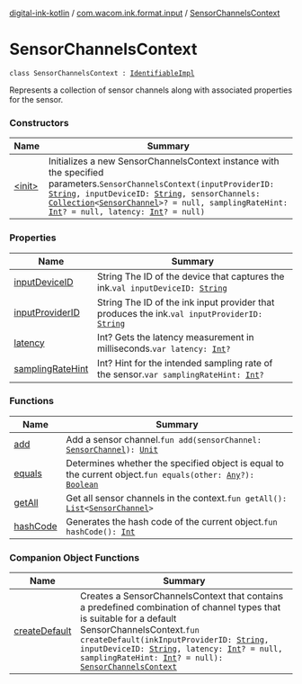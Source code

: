[digital-ink-kotlin](../../index.md) / [com.wacom.ink.format.input](../index.md) / [SensorChannelsContext](./index.md)

# SensorChannelsContext

`class SensorChannelsContext : `[`IdentifiableImpl`](../../com.wacom.ink.model/-identifiable-impl/index.md)

Represents a collection of sensor channels along with associated properties for the sensor.

### Constructors

| Name | Summary |
|---|---|
| [&lt;init&gt;](-init-.md) | Initializes a new SensorChannelsContext instance with the specified parameters.`SensorChannelsContext(inputProviderID: `[`String`](https://kotlinlang.org/api/latest/jvm/stdlib/kotlin/-string/index.html)`, inputDeviceID: `[`String`](https://kotlinlang.org/api/latest/jvm/stdlib/kotlin/-string/index.html)`, sensorChannels: `[`Collection`](https://kotlinlang.org/api/latest/jvm/stdlib/kotlin.collections/-collection/index.html)`<`[`SensorChannel`](../-sensor-channel/index.md)`>? = null, samplingRateHint: `[`Int`](https://kotlinlang.org/api/latest/jvm/stdlib/kotlin/-int/index.html)`? = null, latency: `[`Int`](https://kotlinlang.org/api/latest/jvm/stdlib/kotlin/-int/index.html)`? = null)` |

### Properties

| Name | Summary |
|---|---|
| [inputDeviceID](input-device-i-d.md) | String The ID of the device that captures the ink.`val inputDeviceID: `[`String`](https://kotlinlang.org/api/latest/jvm/stdlib/kotlin/-string/index.html) |
| [inputProviderID](input-provider-i-d.md) | String The ID of the ink input provider that produces the ink.`val inputProviderID: `[`String`](https://kotlinlang.org/api/latest/jvm/stdlib/kotlin/-string/index.html) |
| [latency](latency.md) | Int? Gets the latency measurement in milliseconds.`var latency: `[`Int`](https://kotlinlang.org/api/latest/jvm/stdlib/kotlin/-int/index.html)`?` |
| [samplingRateHint](sampling-rate-hint.md) | Int? Hint for the intended sampling rate of the sensor.`var samplingRateHint: `[`Int`](https://kotlinlang.org/api/latest/jvm/stdlib/kotlin/-int/index.html)`?` |

### Functions

| Name | Summary |
|---|---|
| [add](add.md) | Add a sensor channel.`fun add(sensorChannel: `[`SensorChannel`](../-sensor-channel/index.md)`): `[`Unit`](https://kotlinlang.org/api/latest/jvm/stdlib/kotlin/-unit/index.html) |
| [equals](equals.md) | Determines whether the specified object is equal to the current object.`fun equals(other: `[`Any`](https://kotlinlang.org/api/latest/jvm/stdlib/kotlin/-any/index.html)`?): `[`Boolean`](https://kotlinlang.org/api/latest/jvm/stdlib/kotlin/-boolean/index.html) |
| [getAll](get-all.md) | Get all sensor channels in the context.`fun getAll(): `[`List`](https://kotlinlang.org/api/latest/jvm/stdlib/kotlin.collections/-list/index.html)`<`[`SensorChannel`](../-sensor-channel/index.md)`>` |
| [hashCode](hash-code.md) | Generates the hash code of the current object.`fun hashCode(): `[`Int`](https://kotlinlang.org/api/latest/jvm/stdlib/kotlin/-int/index.html) |

### Companion Object Functions

| Name | Summary |
|---|---|
| [createDefault](create-default.md) | Creates a SensorChannelsContext that contains a predefined combination of channel types that is suitable for a default SensorChannelsContext.`fun createDefault(inkInputProviderID: `[`String`](https://kotlinlang.org/api/latest/jvm/stdlib/kotlin/-string/index.html)`, inputDeviceID: `[`String`](https://kotlinlang.org/api/latest/jvm/stdlib/kotlin/-string/index.html)`, latency: `[`Int`](https://kotlinlang.org/api/latest/jvm/stdlib/kotlin/-int/index.html)`? = null, samplingRateHint: `[`Int`](https://kotlinlang.org/api/latest/jvm/stdlib/kotlin/-int/index.html)`? = null): `[`SensorChannelsContext`](./index.md) |
